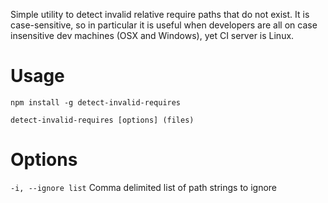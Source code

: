 Simple utility to detect invalid relative require paths that do not exist.
It is case-sensitive, so in particular it is useful when developers are all on
case insensitive dev machines (OSX and Windows), yet CI server is Linux.

Usage
===

    npm install -g detect-invalid-requires

    detect-invalid-requires [options] (files)

Options
=====

`-i, --ignore list` Comma delimited list of path strings to ignore
